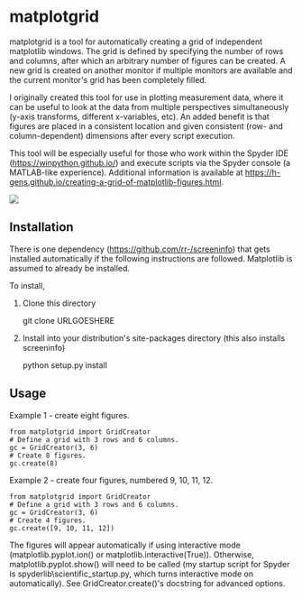 matplotgrid  
===========  

matplotgrid is a tool for automatically creating a grid of independent matplotlib windows.  The grid is defined by specifying the number of rows and columns, after which an arbitrary number of figures can be created.  A new grid is created on another monitor if multiple monitors are available and the current monitor's grid has been completely filled.  

I originally created this tool for use in plotting measurement data, where it can be useful to look at the data from multiple perspectives simultaneously (y-axis transforms, different x-variables, etc).  An added benefit is that figures are placed in a consistent location and given consistent (row- and column-dependent) dimensions after every script execution.  

This tool will be especially useful for those who work within the Spyder IDE (<https://winpython.github.io/>) and execute scripts via the Spyder console (a MATLAB-like experience).  Additional information is available at <https://h-gens.github.io/creating-a-grid-of-matplotlib-figures.html>.  

<img src="https://h-gens.github.io/images/2015-12-13-matplotgrid/example1.png" />



Installation  
-------------

There is one dependency (<https://github.com/rr-/screeninfo>) that gets installed automatically if the following instructions are followed.  Matplotlib is assumed to already be installed.  

To install,  

1.  Clone this directory  

    git clone URLGOESHERE  

2.  Install into your distribution's site-packages directory (this also installs screeninfo)  

    python setup.py install  


Usage  
-------------  

Example 1 - create eight figures.  

	from matplotgrid import GridCreator  
	# Define a grid with 3 rows and 6 columns.  
	gc = GridCreator(3, 6)  
	# Create 8 figures.  
	gc.create(8)  

Example 2 - create four figures, numbered 9, 10, 11, 12.  

	from matplotgrid import GridCreator  
	# Define a grid with 3 rows and 6 columns.  
	gc = GridCreator(3, 6)  
	# Create 4 figures.  
	gc.create([9, 10, 11, 12])  

The figures will appear automatically if using interactive mode (matplotlib.pyplot.ion() or matplotlib.interactive(True)).  Otherwise, matplotlib.pyplot.show() will need to be called (my startup script for Spyder is spyderlib\scientific_startup.py, which turns interactive mode on automatically).  See GridCreator.create()'s docstring for advanced options.  
